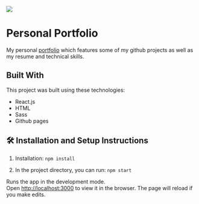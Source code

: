 <img src="https://user-images.githubusercontent.com/44535117/209483418-f26dfaeb-8cd0-4420-8f01-053eaa20d7f8.png?raw=true"><img/>

# Personal Portfolio

My personal <a href="https://berkbeleli.vercel.app/">portfolio</a> which features some of my github projects as well as my resume and technical skills.<br/>

## Built With

This project was built using these technologies:

- React.js
- HTML
- Sass
- Github pages

## 🛠 Installation and Setup Instructions

1. Installation: `npm install`

2. In the project directory, you can run: `npm start`

Runs the app in the development mode.\
Open [http://localhost:3000](http://localhost:3000) to view it in the browser.
The page will reload if you make edits.
